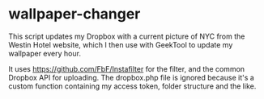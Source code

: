wallpaper-changer
=================

This script updates my Dropbox with a current picture of NYC from the Westin Hotel website, which I then use with GeekTool to update my wallpaper every hour.

It uses https://github.com/FbF/Instafilter for the filter, and the common Dropbox API for uploading. The dropbox.php file is ignored because it's a custom function containing my access token, folder structure and the like.
